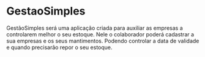 # GestaoSimples
GestãoSimples será uma aplicação criada para auxiliar as empresas a controlarem melhor o seu estoque.
Nele o colaborador poderá cadastrar a sua empresas e os seus mantimentos. Podendo controlar a data de validade e quando precisarão repor o seu estoque.
